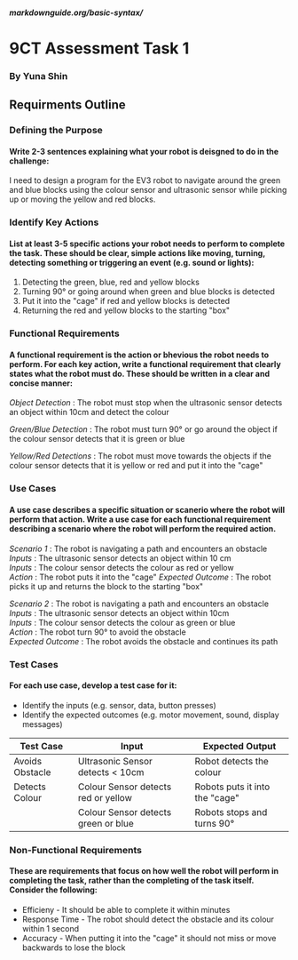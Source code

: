 ##### markdownguide.org/basic-syntax/

# 9CT Assessment Task 1
### By Yuna Shin

## __Requirments Outline__
### __Defining the Purpose__
#### Write 2-3 sentences explaining what your robot is deisgned to do in the challenge:
I need to design a program for the EV3 robot to navigate around the green and blue blocks using the colour sensor and ultrasonic sensor while picking up or moving the yellow and red blocks.

### __Identify Key Actions__
#### List at least 3-5 specific actions your robot needs to perform to complete the task. These should be clear, simple actions like moving, turning, detecting something or triggering an event (e.g. sound or lights):
1. Detecting the green, blue, red and yellow blocks
2. Turning 90° or going around when green and blue blocks is detected
3. Put it into the "cage" if red and yellow blocks is detected
4. Returning the red and yellow blocks to the starting "box"

### __Functional Requirements__
#### A functional requirement is the action or bhevious the robot needs to perform. For each key action, write a functional requirement that clearly states what the robot must do. These should be written in a clear and concise manner:
*Object Detection* : The robot must stop when the ultrasonic sensor detects an object within 10cm and detect the colour

*Green/Blue Detection* : The robot must turn 90° or go around the object if the colour sensor detects that it is green or blue

*Yellow/Red Detections* : The robot must move towards the objects if the colour sensor detects that it is yellow or red and put it into the "cage"

### __Use Cases__
#### A use case describes a specific situation or scanerio where the robot will perform that action. Write a use case for each functional requirement describing a scenario where the robot will perform the required action.
*Scenario 1* : The robot is navigating a path and encounters an obstacle  
*Inputs* : The ultrasonic sensor detects an object within 10 cm  
*Inputs* : The colour sensor detects the colour as red or yellow  
*Action* : The robot puts it into the "cage" 
*Expected Outcome* : The robot picks it up and returns the block to the starting "box"

*Scenario 2* : The robot is navigating a path and encounters an obstacle  
*Inputs* : The ultrasonic sensor detects an object within 10cm  
*Inputs* : The colour sensor detects the colour as green or blue  
*Action* : The robot turn 90° to avoid the obstacle  
*Expected Outcome* : The robot avoids the obstacle and continues its path

### __Test Cases__
#### For each use case, develop a test case for it:
* Identify the inputs (e.g. sensor, data, button presses)  
* Identify the expected outcomes (e.g. motor movement, sound, display messages)  

| Test Case | Input     | Expected Output  |
|---------- |---------- |----------------  |
|Avoids Obstacle|Ultrasonic Sensor detects < 10cm|Robot detects the colour|
|Detects Colour|Colour Sensor detects red or yellow|Robots puts it into the "cage"|
|           |Colour Sensor detects green or blue|Robots stops and turns 90°|

### __Non-Functional Requirements__
#### These are requirements that focus on how well the robot will perform in completing the task, rather than the completing of the task itself. Consider the following:
* Efficieny - It should be able to complete it within minutes
* Response Time - The robot should detect the obstacle and its colour within 1 second
* Accuracy  - When putting it into the "cage" it should not miss or move backwards to lose the block

